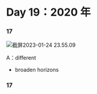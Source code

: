 # Day 19：2020 年

### 17

![截屏2023-01-24 23.55.09](https://xingqiu-tuchuang-1256524210.cos.ap-shanghai.myqcloud.com/3978/%E6%88%AA%E5%B1%8F2023-01-24%2023.55.09.png)

A：different

- broaden horizons

### 17
